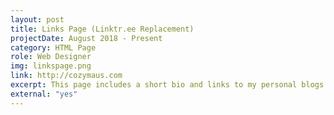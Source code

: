 ```yaml
---
layout: post
title: Links Page (Linktr.ee Replacement)
projectDate: August 2018 - Present
category: HTML Page
role: Web Designer
img: linkspage.png
link: http://cozymaus.com
excerpt: This page includes a short bio and links to my personal blogs.
external: "yes"
---
```


